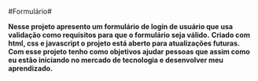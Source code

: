 #Formulário#

**Nesse projeto apresento um formulário de login de usuário que usa validação como requisitos para que o formulário seja válido.**
**Criado com html, css e javascript o projeto está aberto para atualizações futuras.**
**Com esse projeto tenho como objetivos ajudar pessoas que assim como eu estão iniciando no mercado de tecnologia e desenvolver meu aprendizado.**
